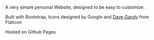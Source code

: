 A very simple personal Website, designed to be easy to customize.


Built with Bootstrap,
Icons designed by Google and [Dave Gandy](http://www.flaticon.com/authors/dave-gandy) from Flaticon

Hosted on Github Pages
